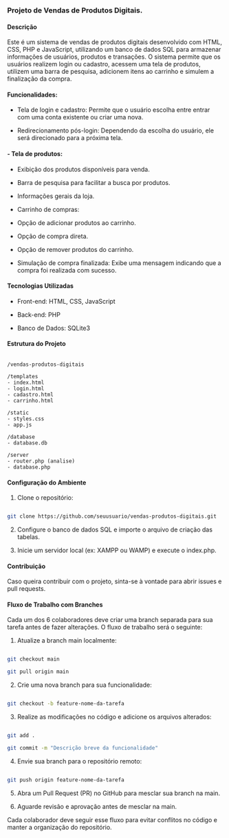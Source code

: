 ### Projeto de Vendas de Produtos Digitais.

#### Descrição

Este é um sistema de vendas de produtos digitais desenvolvido com HTML, CSS, PHP e JavaScript, utilizando um banco de dados SQL para armazenar informações de usuários, produtos e transações. O sistema permite que os usuários realizem login ou cadastro, acessem uma tela de produtos, utilizem uma barra de pesquisa, adicionem itens ao carrinho e simulem a finalização da compra.

#### Funcionalidades:

- Tela de login e cadastro: Permite que o usuário escolha entre entrar com uma conta existente ou criar uma nova.

- Redirecionamento pós-login: Dependendo da escolha do usuário, ele será direcionado para a próxima tela.

#### - Tela de produtos:

- Exibição dos produtos disponíveis para venda.

- Barra de pesquisa para facilitar a busca por produtos.

- Informações gerais da loja.

- Carrinho de compras:

- Opção de adicionar produtos ao carrinho.

- Opção de compra direta.

- Opção de remover produtos do carrinho.

- Simulação de compra finalizada: Exibe uma mensagem indicando que a compra foi realizada com sucesso.

#### Tecnologias Utilizadas

- Front-end: HTML, CSS, JavaScript

- Back-end: PHP

- Banco de Dados: SQLite3

#### Estrutura do Projeto

```

/vendas-produtos-digitais

/templates
- index.html
- login.html
- cadastro.html
- carrinho.html

/static
- styles.css
- app.js

/database
- database.db

/server
- router.php (analise)
- database.php

```

#### Configuração do Ambiente

1. Clone o repositório:

```sh

git clone https://github.com/seuusuario/vendas-produtos-digitais.git

```

2. Configure o banco de dados SQL e importe o arquivo de criação das tabelas.

3. Inicie um servidor local (ex: XAMPP ou WAMP) e execute o index.php.

#### Contribuição

Caso queira contribuir com o projeto, sinta-se à vontade para abrir issues e pull requests.

#### Fluxo de Trabalho com Branches

Cada um dos 6 colaboradores deve criar uma branch separada para sua tarefa antes de fazer alterações. O fluxo de trabalho será o seguinte:

1. Atualize a branch main localmente:

```sh

git checkout main

git pull origin main

```

2. Crie uma nova branch para sua funcionalidade:

```sh

git checkout -b feature-nome-da-tarefa

```

3. Realize as modificações no código e adicione os arquivos alterados:

```sh

git add .

git commit -m "Descrição breve da funcionalidade"

```

4. Envie sua branch para o repositório remoto:

```sh

git push origin feature-nome-da-tarefa

```

5. Abra um Pull Request (PR) no GitHub para mesclar sua branch na main.

6. Aguarde revisão e aprovação antes de mesclar na main.

Cada colaborador deve seguir esse fluxo para evitar conflitos no código e manter a organização do repositório.

